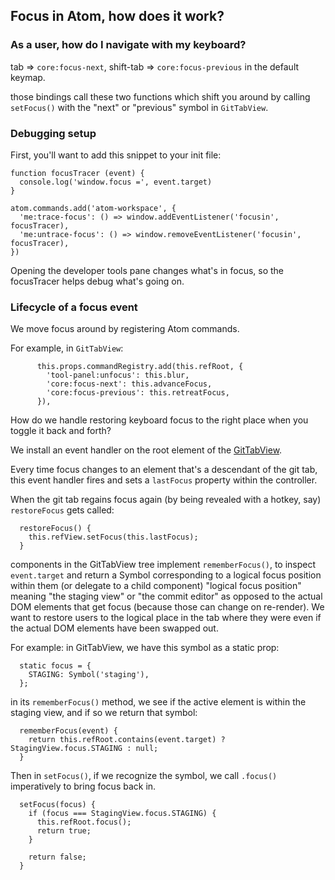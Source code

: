 ## Focus in Atom, how does it work?

### As a user, how do I navigate with my keyboard?

tab => `core:focus-next`, shift-tab => `core:focus-previous` in the default keymap.

those bindings call these two functions which shift you around by calling `setFocus()` with the "next" or "previous" symbol in `GitTabView`.

### Debugging setup

First, you'll want to add this snippet to your init file:

```
function focusTracer (event) {
  console.log('window.focus =', event.target)
}

atom.commands.add('atom-workspace', {
  'me:trace-focus': () => window.addEventListener('focusin', focusTracer),
  'me:untrace-focus': () => window.removeEventListener('focusin', focusTracer),
})
```
Opening the developer tools pane changes what's in focus, so the focusTracer helps debug what's going on.

### Lifecycle of a focus event

We move focus around by registering Atom commands.

For example, in `GitTabView`:

```
      this.props.commandRegistry.add(this.refRoot, {
        'tool-panel:unfocus': this.blur,
        'core:focus-next': this.advanceFocus,
        'core:focus-previous': this.retreatFocus,
      }),
```

How do we handle restoring keyboard focus to the right place when you toggle it back and forth?

We install an event handler on the root element of the [GitTabView](https://github.com/atom/github/blob/aw/file-patch-editor/lib/controllers/git-tab-controller.js#L138).

Every time focus changes to an element that's a descendant of the git tab, this event handler fires and sets a `lastFocus` property within the controller.

When the git tab regains focus again (by being revealed with a hotkey, say) `restoreFocus` gets called:

```
  restoreFocus() {
    this.refView.setFocus(this.lastFocus);
  }
```

components in the GitTabView tree implement `rememberFocus()`, to inspect `event.target` and return a Symbol corresponding to a logical focus position within them (or delegate to a child component)
"logical focus position" meaning "the staging view" or "the commit editor" as opposed to the actual DOM elements that get focus (because those can change on re-render).  We want to restore users to the logical place in the tab where they were even if the actual DOM elements have been swapped out.

For example: in GitTabView, we have this symbol as a static prop:

```
  static focus = {
    STAGING: Symbol('staging'),
  };
```

in its `rememberFocus()` method, we see if the active element is within the staging view, and if so we return that symbol:
```
  rememberFocus(event) {
    return this.refRoot.contains(event.target) ? StagingView.focus.STAGING : null;
  }
```

Then in `setFocus()`, if we recognize the symbol, we call `.focus()` imperatively to bring focus back in.

```
  setFocus(focus) {
    if (focus === StagingView.focus.STAGING) {
      this.refRoot.focus();
      return true;
    }

    return false;
  }
  ```
